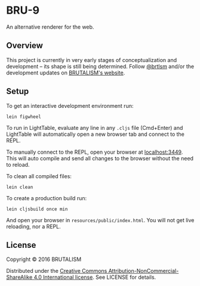 # BRU-9

An alternative renderer for the web.

## Overview

This project is currently in very early stages of conceptualization and
development – its shape is still being determined. Follow
[@brtlsm](https://twitter.com/brtlsm) and/or the development updates on
[BRUTALISM's website](http://brutalism.rs).

## Setup

To get an interactive development environment run:

    lein figwheel

To run in LightTable, evaluate any line in any `.cljs` file (Cmd+Enter) and
LightTable will automatically open a new browser tab and
connect to the REPL.

To manually connect to the REPL, open your browser at
[localhost:3449](http://localhost:3449/). This will auto compile and send all
changes to the browser without the need to reload.

To clean all compiled files:

    lein clean

To create a production build run:

    lein cljsbuild once min

And open your browser in `resources/public/index.html`. You will not
get live reloading, nor a REPL.

## License

Copyright © 2016 BRUTALISM

Distributed under the [Creative Commons Attribution-NonCommercial-ShareAlike 4.0
International license](http://creativecommons.org/licenses/by-nc-sa/4.0/).
See LICENSE for details.
